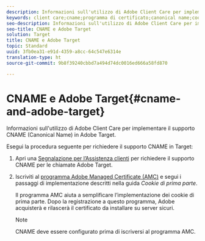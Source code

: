 ```yaml
---
description: Informazioni sull'utilizzo di Adobe Client Care per implementare il supporto CNAME (Canonical Name) in Adobe Target.
keywords: client care;cname;programma di certificato;canonical name;cookie;certificato
seo-description: Informazioni sull'utilizzo di Adobe Client Care per implementare il supporto CNAME (Canonical Name) in Adobe Target.
seo-title: CNAME e Adobe Target
solution: Target
title: CNAME e Adobe Target
topic: Standard
uuid: 3fb0ea31-e91d-4359-a8cc-64c547e6314e
translation-type: ht
source-git-commit: 9b8f39240cbbd7a494d74dc0016ed666a58fd870

---
```



# CNAME e Adobe Target{#cname-and-adobe-target}

Informazioni sull&#39;utilizzo di Adobe Client Care per implementare il supporto CNAME (Canonical Name) in Adobe Target.

Esegui la procedura seguente per richiedere il supporto CNAME in Target:

1. Apri una [Segnalazione per l’Assistenza clienti](../../cmp-resources-and-contact-information.md#reference_ACA3391A00EF467B87930A450050077C) per richiedere il supporto CNAME per le chiamate Adobe Target.
1. Iscriviti al [programma Adobe Managed Certificate (AMC)](https://marketing.adobe.com/resources/help/en_US/whitepapers/first_party_cookies/adobe_managed_cert_pgm.html) e segui i passaggi di implementazione descritti nella guida *Cookie di prima parte*.

   Il programma AMC aiuta a semplificare l’implementazione dei cookie di prima parte. Dopo la registrazione a questo programma, Adobe acquisterà e rilascerà il certificato da installare su server sicuri.

   >[!NOTE]
   >
   >CNAME deve essere configurato prima di iscriversi al programma AMC.

